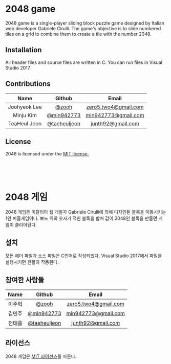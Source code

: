 # 2048 game

2048 game is a single-player sliding block puzzle game designed by Italian web developer Gabriele Cirulli. 
The game's objective is to slide numbered tiles on a grid to combine them to create a tile with the number 2048.

## Installation

All header files and source files are written in C. You can run files in Visual Studio 2017.

## Contributions

| Name | Github | Email |
|:---:|:---:|:---:|
|Joohyeok Lee|[@zooh](https://github.com/zero5two4)|zero5.two4@gmail.com|
|Minju Kim|[@min942773](https://github.com/min942773)|min942773@gmail.com|
|TeaHeul Jeon|[@taeheuljeon](https://github.com/taeheuljeon)|junth92@gmail.com|
 
## License

2048 is licensed under the [MIT license.](https://github.com/zero5two4/2019_Open_Source/blob/master/LICENSE)

<br>
<br>
<br>

# 2048 게임

2048 게임은 이탈리아 웹 개발자 Gabriele Cirulli에 의해 디자인된 블록을 이동시키는 1인 퍼즐게임이다.
보드 위의 숫자가 적힌 블록을 합쳐 값이 2048인 블록을 만들면 게임이 클리어된다.

## 설치

모든 헤더 파일과 소스 파일은 C언어로 작성되었다. Visual Studio 2017에서 파일을 실행시키면 원활히 작동된다.

## 참여한 사람들

| Name | Github | Email |
|:---:|:---:|:---:|
|이주혁|[@zooh](https://github.com/zero5two4)|zero5.two4@gmail.com|
|김민주|[@min942773](https://github.com/min942773)|min942773@gmail.com|
|전태흘|[@taeheuljeon](https://github.com/taeheuljeon)|junth92@gmail.com|
 
## 라이선스

2048 게임은  [MIT 라이선스](https://github.com/zero5two4/2019_Open_Source/blob/master/LICENSE)를 따른다.
